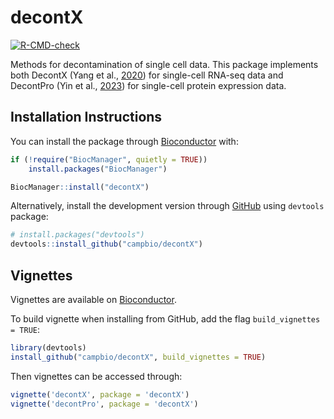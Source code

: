 
<!-- README.md is generated from README.Rmd. Please edit that file -->

# decontX

<!-- badges: start -->

[![R-CMD-check](https://github.com/campbio/decontX/actions/workflows/R-CMD-check.yaml/badge.svg)](https://github.com/campbio/decontX/actions/workflows/R-CMD-check.yaml)
<!-- badges: end -->

Methods for decontamination of single cell data. This package implements
both DecontX (Yang et al.,
[2020](https://genomebiology.biomedcentral.com/articles/10.1186/s13059-020-1950-6))
for single-cell RNA-seq data and DecontPro (Yin et al.,
[2023](https://www.biorxiv.org/content/10.1101/2023.01.27.525964v2)) for
single-cell protein expression data.

## Installation Instructions

You can install the package through [Bioconductor](https://bioconductor.org/packages/decontX) with:

``` r
if (!require("BiocManager", quietly = TRUE))
    install.packages("BiocManager")

BiocManager::install("decontX")
```

Alternatively, install the development version through
[GitHub](https://github.com/campbio/decontX) using `devtools` package:

``` r
# install.packages("devtools")
devtools::install_github("campbio/decontX")
```

## Vignettes

Vignettes are available on [Bioconductor](https://bioconductor.org/packages/decontX).

To build vignette when installing from GitHub, add the flag `build_vignettes = TRUE`:

``` r
library(devtools)
install_github("campbio/decontX", build_vignettes = TRUE)
```

Then vignettes can be accessed through:

``` r
vignette('decontX', package = 'decontX')
vignette('decontPro', package = 'decontX')
```
